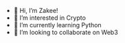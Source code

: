 - 👋 Hi, I’m Zakee!
- 👀 I’m interested in Crypto
- 🌱 I’m currently learning Python
- 💞️ I’m looking to collaborate on Web3

<!---
Zakee90/Zakee90 is a ✨ special ✨ repository because its `README.md` (this file) appears on your GitHub profile.
You can click the Preview link to take a look at your changes.
--->
